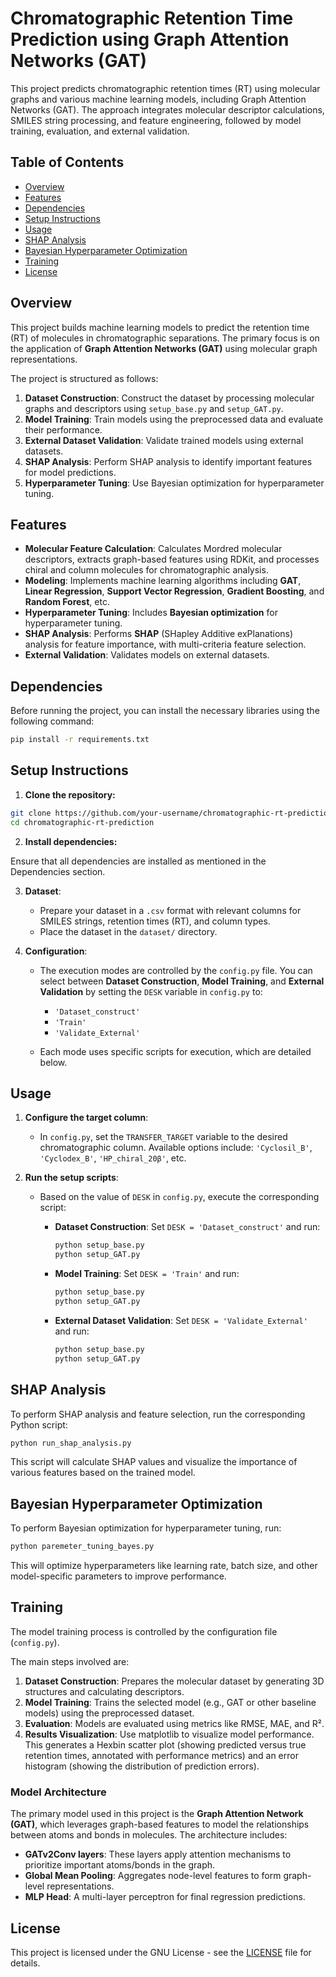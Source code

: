 # Chromatographic Retention Time Prediction using Graph Attention Networks (GAT)

This project predicts chromatographic retention times (RT) using molecular graphs and various machine learning models, including Graph Attention Networks (GAT). The approach integrates molecular descriptor calculations, SMILES string processing, and feature engineering, followed by model training, evaluation, and external validation.

## Table of Contents

* [Overview](#overview)
* [Features](#features)
* [Dependencies](#dependencies)
* [Setup Instructions](#setup-instructions)
* [Usage](#usage)
* [SHAP Analysis](#shap-analysis)
* [Bayesian Hyperparameter Optimization](#bayesian-hyperparameter-optimization)
* [Training](#training)
* [License](#license)

## Overview

This project builds machine learning models to predict the retention time (RT) of molecules in chromatographic separations. The primary focus is on the application of **Graph Attention Networks (GAT)** using molecular graph representations.

The project is structured as follows:

1. **Dataset Construction**: Construct the dataset by processing molecular graphs and descriptors using `setup_base.py` and `setup_GAT.py`.
2. **Model Training**: Train models using the preprocessed data and evaluate their performance.
3. **External Dataset Validation**: Validate trained models using external datasets.
4. **SHAP Analysis**: Perform SHAP analysis to identify important features for model predictions.
5. **Hyperparameter Tuning**: Use Bayesian optimization for hyperparameter tuning.

## Features

* **Molecular Feature Calculation**: Calculates Mordred molecular descriptors, extracts graph-based features using RDKit, and processes chiral and column molecules for chromatographic analysis.
* **Modeling**: Implements machine learning algorithms including **GAT**, **Linear Regression**, **Support Vector Regression**, **Gradient Boosting**, and **Random Forest**, etc.
* **Hyperparameter Tuning**: Includes **Bayesian optimization** for hyperparameter tuning.
* **SHAP Analysis**: Performs **SHAP** (SHapley Additive exPlanations) analysis for feature importance, with multi-criteria feature selection.
* **External Validation**: Validates models on external datasets.

## Dependencies

Before running the project, you can install the necessary libraries using the following command:

```bash
pip install -r requirements.txt
```

## Setup Instructions

1. **Clone the repository:**

```bash
git clone https://github.com/your-username/chromatographic-rt-prediction.git
cd chromatographic-rt-prediction
```

2. **Install dependencies:**

Ensure that all dependencies are installed as mentioned in the Dependencies section.

3. **Dataset**:

   * Prepare your dataset in a `.csv` format with relevant columns for SMILES strings, retention times (RT), and column types.
   * Place the dataset in the `dataset/` directory.

4. **Configuration**:

   * The execution modes are controlled by the `config.py` file. You can select between **Dataset Construction**, **Model Training**, and **External Validation** by setting the `DESK` variable in `config.py` to:

     * `'Dataset_construct'`
     * `'Train'`
     * `'Validate_External'`
   * Each mode uses specific scripts for execution, which are detailed below.

## Usage

1. **Configure the target column**:

   * In `config.py`, set the `TRANSFER_TARGET` variable to the desired chromatographic column. Available options include: `'Cyclosil_B'`, `'Cyclodex_B'`, `'HP_chiral_20β'`, etc.

2. **Run the setup scripts**:

   * Based on the value of `DESK` in `config.py`, execute the corresponding script:

     * **Dataset Construction**: Set `DESK = 'Dataset_construct'` and run:

       ```bash
       python setup_base.py
       python setup_GAT.py
       ```
     * **Model Training**: Set `DESK = 'Train'` and run:

       ```bash
       python setup_base.py
       python setup_GAT.py
       ```
     * **External Dataset Validation**: Set `DESK = 'Validate_External'` and run:

       ```bash
       python setup_base.py
       python setup_GAT.py
       ```

## SHAP Analysis

To perform SHAP analysis and feature selection, run the corresponding Python script:

```bash
python run_shap_analysis.py
```

This script will calculate SHAP values and visualize the importance of various features based on the trained model.

## Bayesian Hyperparameter Optimization

To perform Bayesian optimization for hyperparameter tuning, run:

```bash
python paremeter_tuning_bayes.py
```

This will optimize hyperparameters like learning rate, batch size, and other model-specific parameters to improve performance.

## Training

The model training process is controlled by the configuration file (`config.py`).

The main steps involved are:

1. **Dataset Construction**: Prepares the molecular dataset by generating 3D structures and calculating descriptors.
2. **Model Training**: Trains the selected model (e.g., GAT or other baseline models) using the preprocessed dataset.
3. **Evaluation**: Models are evaluated using metrics like RMSE, MAE, and R².
4. **Results Visualization**: Use matplotlib to visualize model performance. This generates a Hexbin scatter plot (showing predicted versus true retention times, annotated with performance metrics) and an error histogram (showing the distribution of prediction errors).
### Model Architecture

The primary model used in this project is the **Graph Attention Network (GAT)**, which leverages graph-based features to model the relationships between atoms and bonds in molecules. The architecture includes:

* **GATv2Conv layers**: These layers apply attention mechanisms to prioritize important atoms/bonds in the graph.
* **Global Mean Pooling**: Aggregates node-level features to form graph-level representations.
* **MLP Head**: A multi-layer perceptron for final regression predictions.

## License

This project is licensed under the GNU License - see the [LICENSE](LICENSE) file for details.

